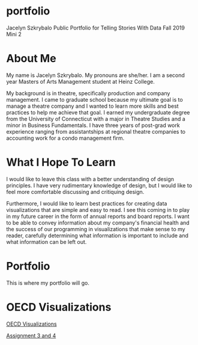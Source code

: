 # portfolio
Jacelyn Szkrybalo
Public Portfolio for Telling Stories With Data Fall 2019 Mini 2

# About Me
My name is Jacelyn Szkrybalo. My pronouns are she/her. I am a second year Masters of Arts Management student at Heinz College. 

My background is in theatre, specifically production and company management. I came to graduate school because my ultimate goal is to manage a theatre company and I wanted to learn more skills and best practices to help me achieve that goal. I earned my undergraduate degree from the University of Connecticut with a major in Theatre Studies and a minor in Business Fundamentals. I have three years of post-grad work experience ranging from assistantships at regional theatre companies to accounting work for a condo management firm. 

# What I Hope To Learn
I would like to leave this class with a better understanding of design principles. I have very rudimentary knowledge of design, but I would like to feel more comfortable discussing and critiquing design. 

Furthermore, I would like to learn best practices for creating data visualizations that are simple and easy to read. I see this coming in to play in my future career in the form of annual reports and board reports. I want to be able to convey information about my company's financial health and the success of our programming in visualizations that make sense to my reader, carefully determining what information is important to include and what information can be left out. 

# Portfolio
This is where my portfolio will go. 

# OECD Visualizations
[OECD Visualizations](/OECD.md)

[Assignment 3 and 4](/Assignment3.md)

